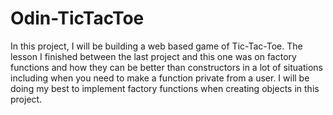 # Odin-TicTacToe

In this project, I will be building a web based game of Tic-Tac-Toe. The lesson I finished between the last project and this one was on factory functions and how they can be better than constructors in a lot of situations including when you need to make a function private from a user. I will be doing my best to implement factory functions when creating objects in this project.